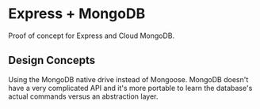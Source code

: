 # Express + MongoDB

Proof of concept for Express and Cloud MongoDB.

## Design Concepts

Using the MongoDB native drive instead of Mongoose. MongoDB doesn't have a very complicated API and it's more portable to learn the database's actual commands versus an abstraction layer.


